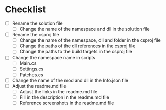# Checklist

- [ ] Rename the solution file
  - [ ] Change the name of the namespace and dll in the solution file
- [ ] Rename the csproj file
  - [ ] Change the name of the namespace, dll and folder in the csproj file
  - [ ] Change the paths of the dll references in the csproj file
  - [ ] Change the paths to the build targets in the csproj file
- [ ] Change the namespace name in scripts
  - [ ] Main.cs
  - [ ] Settings.cs
  - [ ] Patches.cs
- [ ] Change the name of the mod and dll in the Info.json file
- [ ] Adjust the readme.md file
  - [ ] Adjust the links in the readme.md file
  - [ ] Fill in the description in the readme.md file
  - [ ] Reference screenshots in the readme.md file
